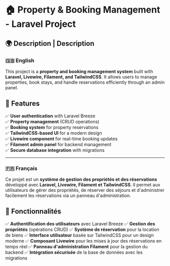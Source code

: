 # 🏠 Property & Booking Management - Laravel Project

## 🌍 Description | Description  

### 🇬🇧 English  
This project is a **property and booking management system** built with **Laravel, Livewire, Filament, and TailwindCSS**. It allows users to manage properties, book stays, and handle reservations efficiently through an admin panel.  

## 🚀 Features  

✅ **User authentication** with Laravel Breeze  
✅ **Property management** (CRUD operations)  
✅ **Booking system** for property reservations  
✅ **TailwindCSS-based UI** for a modern design  
✅ **Livewire component** for real-time booking updates  
✅ **Filament admin panel** for backend management  
✅ **Secure database integration** with migrations  

---

### 🇫🇷 Français  
Ce projet est un **système de gestion des propriétés et des réservations** développé avec **Laravel, Livewire, Filament et TailwindCSS**. Il permet aux utilisateurs de gérer des propriétés, de réserver des séjours et d'administrer facilement les réservations via un panneau d'administration.  

## 🚀 Fonctionnalités

✅ **Authentification des utilisateurs** avec Laravel Breeze
✅ **Gestion des propriétés** (opérations CRUD)
✅ **Système de réservation** pour la location de biens
✅ **Interface utilisateur** basée sur TailwindCSS pour un design moderne
✅ **Composant Livewire** pour les mises à jour des réservations en temps réel
✅ **Panneau d'administration Filament** pour la gestion du backend
✅ **Intégration sécurisée** de la base de données avec les migrations
